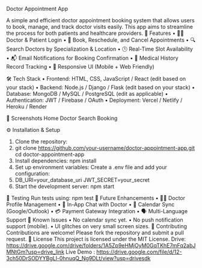  Doctor Appointment App

 
A simple and efficient doctor appointment booking system that allows users to book, manage, and track doctor visits easily. This app aims to streamline the process for both patients and healthcare providers.
🚀 Features
•	👨‍⚕️ Doctor & Patient Login
•	📅 Book, Reschedule, and Cancel Appointments
•	🔍 Search Doctors by Specialization & Location
•	🕒 Real-Time Slot Availability
•	📬 Email Notifications for Booking Confirmation
•	📜 Medical History Record Tracking
•	📱 Responsive UI (Mobile + Web Friendly)

🛠️ Tech Stack 
•	Frontend: HTML, CSS, JavaScript / React (edit based on your stack)
•	Backend: Node.js / Django / Flask (edit based on your stack)
•	Database: MongoDB / MySQL / PostgreSQL (edit as applicable)
•	Authentication: JWT / Firebase / OAuth
•	Deployment: Vercel / Netlify / Heroku / Render

📸 Screenshots
Home	Doctor Search	Booking
 	 	 
⚙️ Installation & Setup
1.	Clone the repository:
2.	git clone https://github.com/your-username/doctor-appointment-app.git
cd doctor-appointment-app
3.	Install dependencies:
npm install
4.	Set up environment variables: Create a .env file and add your configuration:
5.	DB_URI=your_database_uri
JWT_SECRET=your_secret
6.	Start the development server:
npm start

🧪 Testing 
 Run tests using:
npm test
📌 Future Enhancements
•	👨‍⚕️ Doctor Profile Management
•	💬 In-App Chat with Doctor
•	📆 Calendar Sync (Google/Outlook)
•	💳 Payment Gateway Integration
•	🗣️ Multi-Language Support
🐞 Known Issues
 •	No calendar sync yet.
 •	No push notification support (mobile).
 •	UI glitches on very small screen sizes.
🤝 Contributing
 Contributions are welcome!
 Please fork the repository and submit a pull request.
📄 License
 This project is licensed under the MIT License.
  Drive:  https://drive.google.com/drive/folders/1A5Zp9eHMjOyM0GqTKhE7mFq2abJMNtGm?usp=drive_link
  Live Demo :  https://drive.google.com/file/d/12-3ch50DrSODYYBgLl-0hnuqQ_Ng9DLt/view?usp=drivesdk

